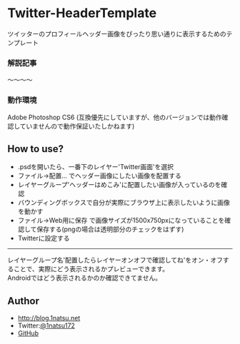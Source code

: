 Twitter-HeaderTemplate
======================

ツイッターのプロフィールヘッダー画像をぴったり思い通りに表示するためのテンプレート

### 解説記事

〜〜〜〜

### 動作環境
Adobe Photoshop CS6
(互換優先にしていますが、他のバージョンでは動作確認していませんので動作保証いたしかねます)

## How to use?
* .psdを開いたら、一番下のレイヤー'Twitter画面'を選択
* ファイル->配置... でヘッダー画像にしたい画像を配置する
* レイヤーグループ'ヘッダーはめこみ'に配置したい画像が入っているのを確認
* バウンディングボックスで自分が実際にブラウザ上に表示したいように画像を動かす
* ファイル->Web用に保存 で画像サイズが1500x750pxになっていることを確認して保存する(pngの場合は透明部分のチェックをはずす)
* Twitterに設定する

-------------
レイヤーグループ名'配置したらレイヤーオンオフで確認してね'をオン・オフすることで、実際にどう表示されるかプレビューできます。  
Androidではどう表示されるかのか確認できてません。

## Author
* <http://blog.1natsu.net>
* Twitter:[@1natsu172](https://twitter.com/1natsu172)
* [GitHub](https://github.com/1natsu172)
